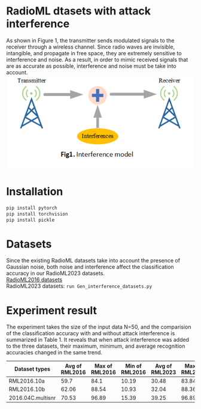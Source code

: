 # RadioML dtasets with attack interference
As shown in Figure 1, the transmitter sends modulated signals to the receiver through a wireless channel. Since radio waves are invisible, intangible, and propagate in free space, they are extremely sensitive to interference and noise. As a result, in order to mimic received signals that are as accurate as possible, interference and noise must be take into account.
![image](https://github.com/WinLabYunnanUniversity/RMLI_DATASET/blob/master/fig1.png)
# Installation
```
pip install pytorch
pip install torchvision
pip install pickle

```
# Datasets 
Since the existing RadioML datasets take into account the presence of Gaussian noise, both noise and interference affect the classification accuracy in our RadioML2023 datasets.  
[RadioML2016 datasets](https://www.deepsig.ai/datasets)  
 RadioML2023 datasets: `run Gen_interference_datasets.py`

# Experiment result
The experiment takes the size of the input data N=50, and the comparision of the classification accuracy with and without attack interference is summarized in Table 1. It reveals that when attack interference was added to the three datasets, their maximum, minimum, and average recognition accuracies changed in the same trend.

| Dataset types | Avg of RML2016 | Max of RML2016 | Min of RML2016 | Avg of RML2023 | Max of RML2023 | Min of RML2023 |
| ------------- | -------------- | -------------- | -------------- | -------------- | -------------- | -------------- |
| RML2016.10a   | 59.7           | 84.1           | 10.19          | 30.48          | 83.84          | 8.65           |
| RML2016.10b   | 62.06          | 88.54          | 10.93          | 32.04          | 88.36          | 10             |
| 2016.04C.multisnr              |70.53                |   96.89             |15.39                |39.25                |96.89                |2.54                |


